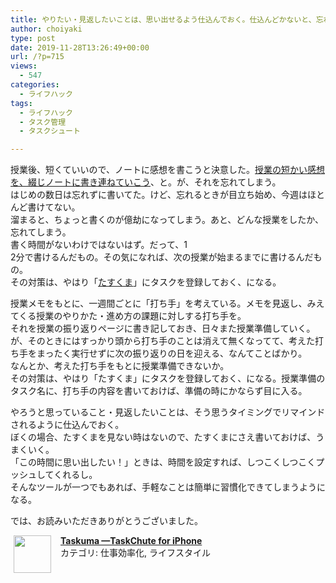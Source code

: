 ```yaml
---
title: やりたい・見返したいことは、思い出せるよう仕込んでおく。仕込んどかないと、忘れちゃう。絶対忘れられないのは、プッシュしてもらう。
author: choiyaki
type: post
date: 2019-11-28T13:26:49+00:00
url: /?p=715
views:
  - 547
categories:
  - ライフハック
tags:
  - ライフハック
  - タスク管理
  - タスクシュート

---
```

授業後、短くていいので、ノートに感想を書こうと決意した。<a href="https://choiyaki.com/?p=640" draggable="false">授業の短かい感想を、綴じノートに書き連ねていこう</a>、と。が、それを忘れてしまう。  
はじめの数日は忘れずに書いてた。けど、忘れるときが目立ち始め、今週はほとんど書けてない。  
溜まると、ちょっと書くのが億劫になってしまう。あと、どんな授業をしたか、忘れてしまう。  
書く時間がないわけではないはず。だって、1  
2分で書けるんだもの。その気になれば、次の授業が始まるまでに書けるんだもの。  
その対策は、やはり「<a href="https://scrapbox.io/choiyaki-hondana/%E3%81%9F%E3%81%99%E3%81%8F%E3%81%BE" draggable="false">たすくま</a>」にタスクを登録しておく、になる。

授業メモをもとに、一週間ごとに「打ち手」を考えている。メモを見返し、みえてくる授業のやりかた・進め方の課題に対しする打ち手を。  
それを授業の振り返りページに書き記しておき、日々また授業準備していく。が、そのときにはすっかり頭から打ち手のことは消えて無くなってて、考えた打ち手をまったく実行せずに次の振り返りの日を迎える、なんてことばかり。  
なんとか、考えた打ち手をもとに授業準備できないか。  
その対策は、やはり「たすくま」にタスクを登録しておく、になる。授業準備のタスク名に、打ち手の内容を書いておけば、準備の時にかならず目に入る。

やろうと思っていること・見返したいことは、そう思うタイミングでリマインドされるように仕込んでおく。  
ぼくの場合、たすくまを見ない時はないので、たすくまにさえ書いておけば、うまくいく。  
「この時間に思い出したい！」ときは、時間を設定すれば、しつこくしつこくプッシュしてくれるし。  
そんなツールが一つでもあれば、手軽なことは簡単に習慣化できてしまうようになる。

では、お読みいただきありがとうございました。

<span class="appIcon"><img class="appIconImg" height="60" src="https://i1.wp.com/is4-ssl.mzstatic.com/image/thumb/Purple123/v4/bf/86/bb/bf86bb03-02d3-4d2c-90ae-a1f1eb06b136/source/60x60bb.jpg?fit=660%2C60&#038;ssl=1" style="float:left;margin: 0px 15px 15px 5px;" data-recalc-dims="1" /></span><span class="appName"><strong><a href="https://apps.apple.com/jp/app/taskuma-taskchute-for-iphone/id896335635?uo=4&at=7gIWFXQQ" target="itunes_store" rel="noopener noreferrer">Taskuma —TaskChute for iPhone</a></strong></span>  
<span class="appCategory">カテゴリ: 仕事効率化, ライフスタイル</span><br style="" /><span class="badgeS" style="display:inline-block; margin:6px"><a href="https://apps.apple.com/jp/app/taskuma-taskchute-for-iphone/id896335635?uo=4&at=7gIWFXQQ" target="itunes_store" style="display:inline-block;overflow:hidden;background:url(http://linkmaker.itunes.apple.com/htmlResources/assets//images/web/linkmaker/badge_appstore-sm.png) no-repeat;width:61px;height:15px;" rel="noopener noreferrer"></a></span><br style="clear:both;" />